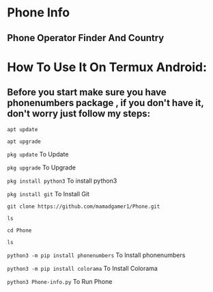 # Phone Info
## Phone Operator Finder And Country

# How To Use It On Termux Android:
## Before you start make sure you have phonenumbers package , if you don't have it, don't worry just follow my steps:

```apt update```

```apt upgrade```

```pkg update``` To Update

```pkg upgrade``` To Upgrade

```pkg install python3``` To install python3

```pkg install git``` To Install Git

```git clone https://github.com/mamadgamer1/Phone.git```

```ls```

```cd Phone```

```ls```

```python3 -m pip install phonenumbers``` To Install phonenumbers

```python3 -m pip install colorama``` To Install Colorama

```python3 Phone-info.py``` To Run Phone
